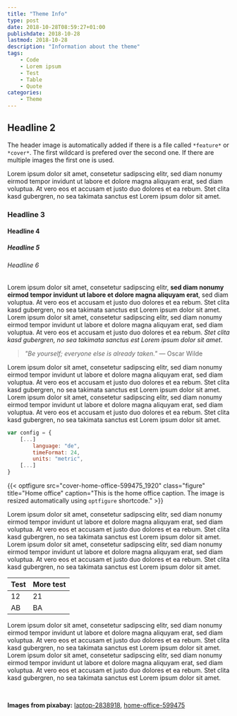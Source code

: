 ```yaml
---
title: "Theme Info"
type: post
date: 2018-10-28T08:59:27+01:00
publishdate: 2018-10-28
lastmod: 2018-10-28
description: "Information about the theme"
tags:
    - Code
    - Lorem ipsum
    - Test
    - Table
    - Quote
categories:
    - Theme
---
```


## Headline 2

The header image is automatically added if there is a file called `*feature*` or `*cover*`. The first wildcard is prefered over the second one. If there are multiple images the first one is used.

Lorem ipsum dolor sit amet, consetetur sadipscing elitr, sed diam nonumy eirmod tempor invidunt ut labore et dolore magna aliquyam erat, sed diam voluptua. At vero eos et accusam et justo duo dolores et ea rebum. Stet clita kasd gubergren, no sea takimata sanctus est Lorem ipsum dolor sit amet.

### Headline 3

#### Headline 4

##### Headline 5

###### Headline 6

Lorem ipsum dolor sit amet, consetetur sadipscing elitr, **sed diam nonumy eirmod tempor invidunt ut labore et dolore magna aliquyam erat**, sed diam voluptua. At vero eos et accusam et justo duo dolores et ea rebum. Stet clita kasd gubergren, no sea takimata sanctus est Lorem ipsum dolor sit amet. Lorem ipsum dolor sit amet, consetetur sadipscing elitr, sed diam nonumy eirmod tempor invidunt ut labore et dolore magna aliquyam erat, sed diam voluptua. At vero eos et accusam et justo duo dolores et ea rebum. _Stet clita kasd gubergren, no sea takimata sanctus est Lorem ipsum dolor sit amet_.

> _"Be yourself; everyone else is already taken."_ ― Oscar Wilde

Lorem ipsum dolor sit amet, consetetur sadipscing elitr, sed diam nonumy eirmod tempor invidunt ut labore et dolore magna aliquyam erat, sed diam voluptua. At vero eos et accusam et justo duo dolores et ea rebum. Stet clita kasd gubergren, no sea takimata sanctus est Lorem ipsum dolor sit amet. Lorem ipsum dolor sit amet, consetetur sadipscing elitr, sed diam nonumy eirmod tempor invidunt ut labore et dolore magna aliquyam erat, sed diam voluptua. At vero eos et accusam et justo duo dolores et ea rebum. Stet clita kasd gubergren, no sea takimata sanctus est Lorem ipsum dolor sit amet.

```js
var config = {
    [...]
        language: "de",
        timeFormat: 24,
        units: "metric",
    [...]
}
```

{{< optfigure src="cover-home-office-599475_1920" class="figure" title="Home office" caption="This is the home office caption. The image is resized automatically using `optfigure` shortcode." >}}

Lorem ipsum dolor sit amet, consetetur sadipscing elitr, sed diam nonumy eirmod tempor invidunt ut labore et dolore magna aliquyam erat, sed diam voluptua. At vero eos et accusam et justo duo dolores et ea rebum. Stet clita kasd gubergren, no sea takimata sanctus est Lorem ipsum dolor sit amet. Lorem ipsum dolor sit amet, consetetur sadipscing elitr, sed diam nonumy eirmod tempor invidunt ut labore et dolore magna aliquyam erat, sed diam voluptua. At vero eos et accusam et justo duo dolores et ea rebum. Stet clita kasd gubergren, no sea takimata sanctus est Lorem ipsum dolor sit amet.

| Test | More test |
|:-----|-----------|
| 12   | 21        |
| AB   | BA        |

Lorem ipsum dolor sit amet, consetetur sadipscing elitr, sed diam nonumy eirmod tempor invidunt ut labore et dolore magna aliquyam erat, sed diam voluptua. At vero eos et accusam et justo duo dolores et ea rebum. Stet clita kasd gubergren, no sea takimata sanctus est Lorem ipsum dolor sit amet. Lorem ipsum dolor sit amet, consetetur sadipscing elitr, sed diam nonumy eirmod tempor invidunt ut labore et dolore magna aliquyam erat, sed diam voluptua. At vero eos et accusam et justo duo dolores et ea rebum. Stet clita kasd gubergren, no sea takimata sanctus est Lorem ipsum dolor sit amet.

&nbsp;

**Images from pixabay:** [laptop-2838918](https://pixabay.com/de/laptop-businessmann-von-oben-2838918/), [home-office-599475](https://pixabay.com/de/home-office-laptop-notebook-startup-599475/)